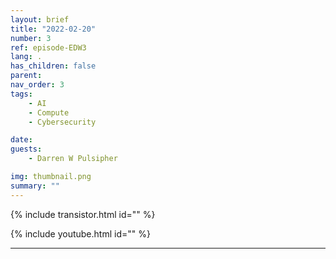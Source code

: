 ```yaml
---
layout: brief
title: "2022-02-20"
number: 3
ref: episode-EDW3
lang: .
has_children: false
parent: 
nav_order: 3
tags:
    - AI
    - Compute
    - Cybersecurity

date: 
guests:
    - Darren W Pulsipher

img: thumbnail.png
summary: ""
---
```


{% include transistor.html id="" %}

{% include youtube.html id="" %}

---


